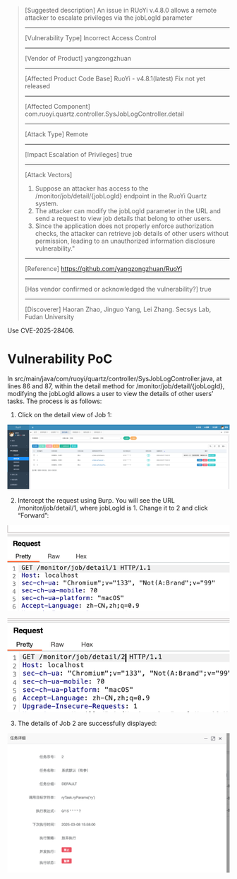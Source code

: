 > [Suggested description]
> An issue in RUoYi v.4.8.0 allows a remote attacker to escalate
> privileges via the jobLogId parameter
>
> ------------------------------------------
>
> [Vulnerability Type]
> Incorrect Access Control
>
> ------------------------------------------
>
> [Vendor of Product]
> yangzongzhuan
>
> ------------------------------------------
>
> [Affected Product Code Base]
> RuoYi - v4.8.1(latest)  Fix not yet released
>
> ------------------------------------------
>
> [Affected Component]
> com.ruoyi.quartz.controller.SysJobLogController.detail
>
> ------------------------------------------
>
> [Attack Type]
> Remote
>
> ------------------------------------------
>
> [Impact Escalation of Privileges]
> true
>
> ------------------------------------------
>
> [Attack Vectors]
> 1. Suppose an attacker has access to the /monitor/job/detail/{jobLogId} endpoint in the RuoYi Quartz system.
>  2. The attacker can modify the jobLogId parameter in the URL and send a request to view job details that belong to other users.
>  3. Since the application does not properly enforce authorization checks, the attacker can retrieve job details of other users without permission, leading to an unauthorized information disclosure vulnerability."
>
> ------------------------------------------
>
> [Reference]
> https://github.com/yangzongzhuan/RuoYi
>
> ------------------------------------------
>
> [Has vendor confirmed or acknowledged the vulnerability?]
> true
>
> ------------------------------------------
>
> [Discoverer]
> Haoran Zhao, Jinguo Yang, Lei Zhang. Secsys Lab, Fudan University

Use CVE-2025-28406.


# Vulnerability PoC

In src/main/java/com/ruoyi/quartz/controller/SysJobLogController.java, at lines 86 and 87, within the detail method for /monitor/job/detail/{jobLogId}, modifying the jobLogId allows a user to view the details of other users’ tasks. The process is as follows:
1.	Click on the detail view of Job 1:

![alt text](image/image.png)

2.	Intercept the request using Burp. You will see the URL /monitor/job/detail/1, where jobLogId is 1. Change it to 2 and click “Forward”:

![alt text](image/image-1.png)

![alt text](image/image-2.png)

3.	The details of Job 2 are successfully displayed:

![alt text](image/image-3.png)